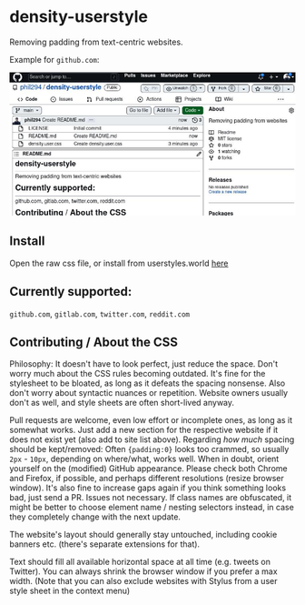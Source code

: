 # density-userstyle
Removing padding from text-centric websites.

Example for `github.com`:

![demo img](./demo.jpg)

## Install

Open the raw css file, or install from userstyles.world [here](https://userstyles.world/style/6295/density)

## Currently supported:
`github.com`, `gitlab.com`, `twitter.com`, `reddit.com`

## Contributing / About the CSS

Philosophy: It doesn't have to look perfect, just reduce the space. Don't worry much about the CSS rules becoming outdated. It's fine for the stylesheet to be bloated, as long as it defeats the spacing nonsense. Also don't worry about syntactic nuances or repetition. Website owners usually don't as well, and style sheets are often short-lived anyway.

Pull requests are welcome, even low effort or incomplete ones, as long as it somewhat works. Just add a new section for the respective website if it does not exist yet (also add to site list above). Regarding *how much* spacing should be kept/removed: Often `{padding:0}` looks too crammed, so usually `2px` - `10px`, depending on where/what, works well. When in doubt, orient yourself on the (modified) GitHub appearance. Please check both Chrome and Firefox, if possible, and perhaps different resolutions (resize browser window). It's also fine to increase gaps again if you think something looks bad, just send a PR. Issues not necessary. If class names are obfuscated, it might be better to choose element name / nesting selectors instead, in case they completely change with the next update.

The website's layout should generally stay untouched, including cookie banners etc. (there's separate extensions for that).

Text should fill all available horizontal space at all time (e.g. tweets on Twitter). You can always shrink the browser window if you prefer a max width. (Note that you can also exclude websites with Stylus from a user style sheet in the context menu)
